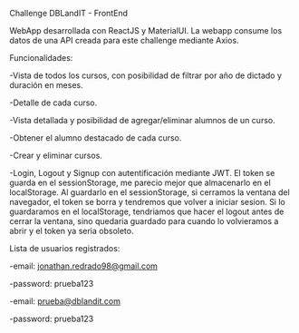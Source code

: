 Challenge DBLandIT - FrontEnd

WebApp desarrollada con ReactJS y MaterialUI. La webapp consume los datos de una API creada para este challenge mediante Axios.

 Funcionalidades:
 
  -Vista de todos los cursos, con posibilidad de filtrar por año de dictado y duración en meses.
  
  -Detalle de cada curso.
  
  -Vista detallada y posibilidad de agregar/eliminar alumnos de un curso.
  
  -Obtener el alumno destacado de cada curso.
  
  -Crear y eliminar cursos.
  
  -Login, Logout y Signup con autentificación mediante JWT. El token se guarda en el sessionStorage, me parecio mejor que almacenarlo en el localStorage. Al guardarlo en el sessionStorage, si cerramos la ventana del navegador, el token se borra y tendremos que volver a iniciar sesion. Si lo guardaramos en el localStorage, tendriamos que hacer el logout antes de cerrar la ventana, sino quedaria guardado para cuando lo volvieramos a abrir y el token ya seria obsoleto.
  


Lista de usuarios registrados: 


  -email: jonathan.redrado98@gmail.com
  
  -password: prueba123
  

  -email: prueba@dblandit.com
  
  -password: prueba123
  

